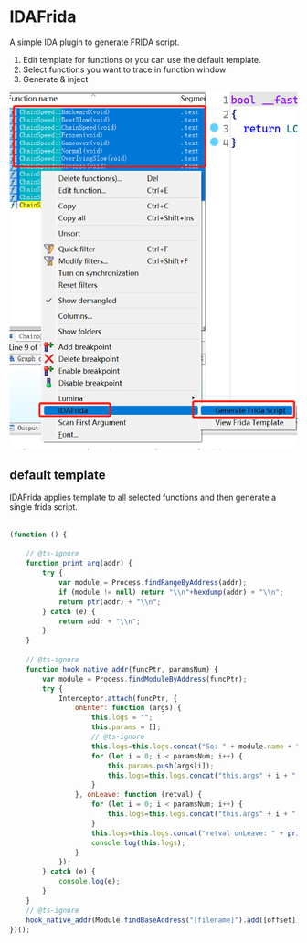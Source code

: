 # IDAFrida
A simple IDA plugin  to generate FRIDA script.

1. Edit template for functions or you can use the default template.
2. Select functions you want to trace in function window
3.  Generate & inject

![image-20220119000229980](img/image-20220119000229980.png)

## default template
IDAFrida applies template to all selected functions and then generate a single frida script.
```js

(function () {

    // @ts-ignore
    function print_arg(addr) {
        try {
            var module = Process.findRangeByAddress(addr);
            if (module != null) return "\\n"+hexdump(addr) + "\\n";
            return ptr(addr) + "\\n";
        } catch (e) {
            return addr + "\\n";
        }
    }

    // @ts-ignore
    function hook_native_addr(funcPtr, paramsNum) {
        var module = Process.findModuleByAddress(funcPtr);
        try {
            Interceptor.attach(funcPtr, {
                onEnter: function (args) {
                    this.logs = "";
                    this.params = [];
                    // @ts-ignore
                    this.logs=this.logs.concat("So: " + module.name + "  Method: [funcname] offset: " + ptr(funcPtr).sub(module.base) + "\\n");
                    for (let i = 0; i < paramsNum; i++) {
                        this.params.push(args[i]);
                        this.logs=this.logs.concat("this.args" + i + " onEnter: " + print_arg(args[i]));
                    }
                }, onLeave: function (retval) {
                    for (let i = 0; i < paramsNum; i++) {
                        this.logs=this.logs.concat("this.args" + i + " onLeave: " + print_arg(this.params[i]));
                    }
                    this.logs=this.logs.concat("retval onLeave: " + print_arg(retval) + "\\n");
                    console.log(this.logs);
                }
            });
        } catch (e) {
            console.log(e);
        }
    }
    // @ts-ignore
    hook_native_addr(Module.findBaseAddress("[filename]").add([offset]), [nargs]);
})();

```
